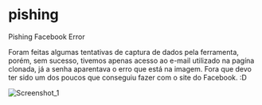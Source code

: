 # pishing
Pishing Facebook Error


Foram feitas algumas tentativas de captura de dados pela ferramenta, porém, sem sucesso, tivemos apenas acesso ao e-mail utilizado na pagína clonada, já a senha aparentava o erro que está na imagem. Fora que devo ter sido um dos poucos que conseguiu fazer com o site do Facebook. :D

![Screenshot_1](https://github.com/nmapmatha/pishing/assets/147128412/8d8dcdc0-4a7f-4bdb-a087-5e913478c149)
